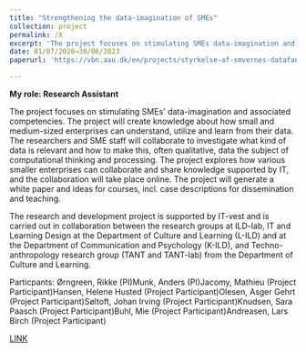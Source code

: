 ```yaml
---
title: "Strengthening the data-imagination of SMEs"
collection: project
permalink: /X
excerpt: 'The project focuses on stimulating SMEs data-imagination and associated competencies.The project will create knowledge about how small and medium-sized enterprises can understand, utilize and learn from their data'
date: 01/07/2020→30/06/2023
paperurl: 'https://vbn.aau.dk/en/projects/styrkelse-af-smvernes-datafantasi/publications/'

---
```


**My role: Research Assistant**

The project focuses on stimulating SMEs' data-imagination and associated competencies. The project will create knowledge about how small and medium-sized enterprises can understand, utilize and learn from their data. The researchers and SME staff will collaborate to investigate what kind of data is relevant and how to make this, often qualitative, data the subject of computational thinking and processing. The project explores how various smaller enterprises can collaborate and share knowledge supported by IT, and the collaboration will take place online. The project will generate a white paper and ideas for courses, incl. case descriptions for dissemination and teaching.

The research and development project is supported by IT-vest and is carried out in collaboration between the research groups at ILD-lab, IT and Learning Design at the Department of Culture and Learning (L-ILD) and at the Department of Communication and Psychology (K-ILD), and Techno-anthropology research group (TANT and TANT-lab) from the Department of Culture and Learning. 

Particpants: Ørngreen, Rikke (PI)Munk, Anders (PI)Jacomy, Mathieu (Project Participant)Hansen, Helene Husted (Project Participant)Olesen, Asger Gehrt (Project Participant)Søltoft, Johan Irving (Project Participant)Knudsen, Sara Paasch (Project Participant)Buhl, Mie (Project Participant)Andreasen, Lars Birch (Project Participant)

[LINK](https://vbn.aau.dk/en/projects/styrkelse-af-smvernes-datafantasi)
